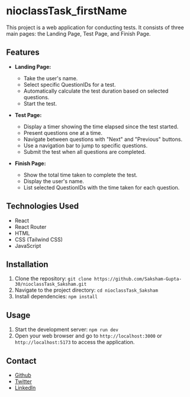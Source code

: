 # nioclassTask_firstName

This project is a web application for conducting tests. It consists of three main pages: the Landing Page, Test Page, and Finish Page.

## Features

- **Landing Page:**
  - Take the user's name.
  - Select specific QuestionIDs for a test.
  - Automatically calculate the test duration based on selected questions.
  - Start the test.

- **Test Page:**
  - Display a timer showing the time elapsed since the test started.
  - Present questions one at a time.
  - Navigate between questions with "Next" and "Previous" buttons.
  - Use a navigation bar to jump to specific questions.
  - Submit the test when all questions are completed.

- **Finish Page:**
  - Show the total time taken to complete the test.
  - Display the user's name.
  - List selected QuestionIDs with the time taken for each question.

## Technologies Used

- React
- React Router
- HTML
- CSS (Tailwind CSS)
- JavaScript

## Installation

1. Clone the repository: `git clone https://github.com/Saksham-Gupta-30/nioclassTask_Saksham.git`
2. Navigate to the project directory: `cd nioclassTask_Saksham`
3. Install dependencies: `npm install`

## Usage

1. Start the development server: `npm run dev`
2. Open your web browser and go to `http://localhost:3000` or `http://localhost:5173` to access the application.

## Contact
- [Github](https://github.com/Saksham-Gupta-30)
- [Twitter](https://twitter.com/Saksham73461543)
- [LinkedIn](https://www.linkedin.com/in/saksham-gupta-151517203/)